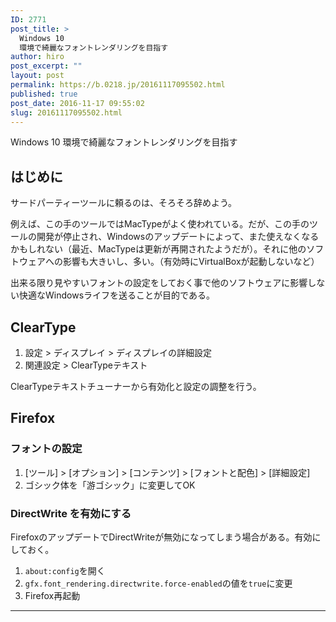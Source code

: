 ```yaml
---
ID: 2771
post_title: >
  Windows 10
  環境で綺麗なフォントレンダリングを目指す
author: hiro
post_excerpt: ""
layout: post
permalink: https://b.0218.jp/20161117095502.html
published: true
post_date: 2016-11-17 09:55:02
slug: 20161117095502.html
---
```

Windows 10 環境で綺麗なフォントレンダリングを目指す

## はじめに

サードパーティーツールに頼るのは、そろそろ辞めよう。

例えば、この手のツールではMacTypeがよく使われている。だが、この手のツールの開発が停止され、Windowsのアップデートによって、また使えなくなるかもしれない（最近、MacTypeは更新が再開されたようだが）。それに他のソフトウェアへの影響も大きいし、多い。（有効時にVirtualBoxが起動しないなど）

出来る限り見やすいフォントの設定をしておく事で他のソフトウェアに影響しない快適なWindowsライフを送ることが目的である。

## ClearType

1. 設定 > ディスプレイ > ディスプレイの詳細設定
1. 関連設定 > ClearTypeテキスト

ClearTypeテキストチューナーから有効化と設定の調整を行う。


## Firefox

### フォントの設定

1. [ツール] > [オプション] > [コンテンツ] > [フォントと配色] > [詳細設定]
1. ゴシック体を「游ゴシック」に変更してOK


### DirectWrite を有効にする

FirefoxのアップデートでDirectWriteが無効になってしまう場合がある。有効にしておく。

1. `about:config`を開く
1. `gfx.font_rendering.directwrite.force-enabled`の値を`true`に変更
1. Firefox再起動


---
